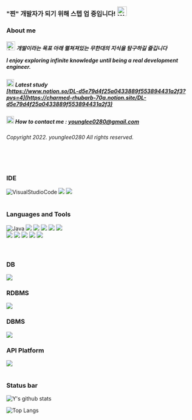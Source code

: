 ### "찐" 개발자가 되기 위해 스텝 업 중입니다! <img src="https://raw.githubusercontent.com/Tarikul-Islam-Anik/Animated-Fluent-Emojis/master/Emojis/Hand%20gestures/Waving%20Hand%20Light%20Skin%20Tone.png" alt="Waving Hand Light Skin Tone" width="25" height="25" /></h1>

### About me
##### <img src="https://raw.githubusercontent.com/Tarikul-Islam-Anik/Microsoft-Teams-Animated-Emojis/master/Emojis/Travel%20and%20places/Star.png" alt="Star" width="23" height="23" /> 개발이라는 목표 아래 펼쳐져있는 무한대의 지식을 탐구하길 즐깁니다</p> I enjoy exploring infinite knowledge until being a real development engineer.
##### <img src="https://raw.githubusercontent.com/Tarikul-Islam-Anik/Animated-Fluent-Emojis/master/Emojis/Hand%20gestures/Writing%20Hand%20Light%20Skin%20Tone.png" alt="Writing Hand Light Skin Tone" width="20" height="20" /> Latest study <br/> [https://www.notion.so/DL-d5e79d4f25a0433889f553894431a2f3?pvs=4](https://charmed-rhubarb-70a.notion.site/DL-d5e79d4f25a0433889f553894431a2f3) </br>
##### <img src="https://raw.githubusercontent.com/Tarikul-Islam-Anik/Animated-Fluent-Emojis/master/Emojis/Objects/Envelope%20with%20Arrow.png" alt="Envelope with Arrow" width="20" height="20" /> How to contact me : younglee0280@gmail.com
###### Copyright 2022. younglee0280 All rights reserved.
<br></br>

### IDE
![VisualStudioCode](https://img.shields.io/badge/visual%20Studio%20Code-007ACC.svg?style=for-the-badge&logo=Visual%20Studio%20Code&logoColor=white")
<img src="https://img.shields.io/badge/eclipse%20IDE-2C2255?style=for-the-badge&logo=Eclipse IDE&logoColor=white">
<img src="https://img.shields.io/badge/Jupyter%20Lab-FF8000?style=for-the-badge&logo=Jupyter Lab&logoColor=white">
<br></br>


### Languages and Tools
![Java](https://img.shields.io/badge/java%208-FE2E2E.svg?style=for-the-badge&logo=java&logoColor=white")
<img src="https://img.shields.io/badge/JavaScript-000000?style=for-the-badge&logo=JavaScript&logoColor=white">
<img src="https://img.shields.io/badge/Python-0080FF?style=for-the-badge&logo=Python&logoColor=white">
<img src="https://img.shields.io/badge/HTML5-E34F26?style=for-the-badge&logo=html5&logoColor=white">
<img src="https://img.shields.io/badge/CSS3-1572B6?style=for-the-badge&logo=css3&logoColor=white">
<img src="https://img.shields.io/badge/React-45b8d8?style=for-the-badge&logo=React&logoColor=white"></br>
 <img src="https://img.shields.io/badge/Hibernate%20-323330?style=for-the-badge&logo=Hibernate&logoColor=white">
<img src="https://img.shields.io/badge/Spring-6DB33F?style=for-the-badge&logo=spring&logoColor=white">
<img src="https://img.shields.io/badge/SpringBoot-6DB33F?style=for-the-badge&logo=spring&logoColor=white">
<img src="https://img.shields.io/badge/Nextjs-000000?style=for-the-badge&logo=Next.js&logoColor=white">
<img src="https://img.shields.io/badge/TailWindCss-04B4AE?style=for-the-badge&logo=TailWindCss&logoColor=white"></br>
<br></br>

<!-- ### FrameWork
<img src="https://img.shields.io/badge/Hibernate%20-323330?style=for-the-badge&logo=Hibernate&logoColor=white">
<img src="https://img.shields.io/badge/Spring-6DB33F?style=for-the-badge&logo=spring&logoColor=white">
<img src="https://img.shields.io/badge/SpringBoot-6DB33F?style=for-the-badge&logo=spring&logoColor=white">
<img src="https://img.shields.io/badge/Nextjs-000000?style=for-the-badge&logo=Next.js&logoColor=white">
<img src="https://img.shields.io/badge/TailWindCss-04B4AE?style=for-the-badge&logo=TailWindCss&logoColor=white"></br> -->
  
### DB
<img src="https://img.shields.io/badge/MySQL-4479A1?style=for-the-badge&logo=mysql&logoColor=white"></p>
  
### RDBMS
<img src="https://img.shields.io/badge/Oracle-FE2E2E?style=for-the-badge&logo=Oracle&logoColor=white"></p>
  
### DBMS
<img src="https://img.shields.io/badge/h2%20DataBase-0000FF?style=for-the-badge&logo=h2DataBase&logoColor=white"></p>

### API Platform
<img src="https://img.shields.io/badge/Postman-FF6C37?style=for-the-badge&logo=Postman&logoColor=white">
<br></br>

### Status bar
<!-- status bar -->
![Y's github stats](https://github-readme-stats.vercel.app/api?username=younglee0280&show_icons=true&theme=default)</p>
![Top Langs](https://github-readme-stats.vercel.app/api/top-langs/?username=younglee0280&layout=compact&theme=default)


<!-- write by younglee0280 -->

